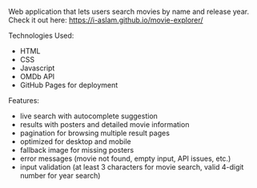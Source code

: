 Web application that lets users search movies by name and release year.
Check it out here: https://i-aslam.github.io/movie-explorer/


Technologies Used:
- HTML
- CSS
- Javascript
- OMDb API
- GitHub Pages for deployment


Features:
- live search with autocomplete suggestion
- results with posters and detailed movie information
- pagination for browsing multiple result pages
- optimized for desktop and mobile
- fallback image for missing posters
- error messages (movie not found, empty input, API issues, etc.)
- input validation (at least 3 characters for movie search, valid 4-digit number for year search)

